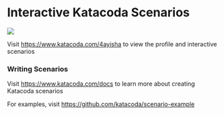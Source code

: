 # Interactive Katacoda Scenarios

[![](http://shields.katacoda.com/katacoda/4ayisha/count.svg)](https://www.katacoda.com/4ayisha "Get your profile on Katacoda.com")

Visit https://www.katacoda.com/4ayisha to view the profile and interactive scenarios

### Writing Scenarios
Visit https://www.katacoda.com/docs to learn more about creating Katacoda scenarios

For examples, visit https://github.com/katacoda/scenario-example
